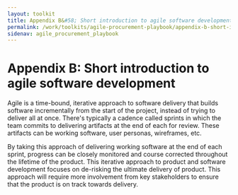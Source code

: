 ```yaml
---
layout: toolkit
title: Appendix B&#58; Short introduction to agile software development
permalink: /work/toolkits/agile-procurement-playbook/appendix-b-short-introduction-to-agile-software-development/
sidenav: agile_procurement_playbook
---
```


# Appendix B: Short introduction to agile software development

Agile is a time-bound, iterative approach to software delivery that builds software incrementally from the start of the project, instead of trying to deliver all at once. There's typically a cadence called sprints in which the team commits to delivering artifacts at the end of each for review. These artifacts can be working software, user personas, wireframes, etc.

By taking this approach of delivering working software at the end of each sprint, progress can be closely monitored and course corrected throughout the lifetime of the product. This iterative approach to product and software development focuses on de-risking the ultimate delivery of product. This approach will require more involvement from key stakeholders to ensure that the product is on track towards delivery.
